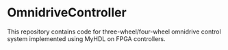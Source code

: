 # OmnidriveController
This repository contains code for three-wheel/four-wheel omnidrive control system implemented using MyHDL on FPGA controllers.

